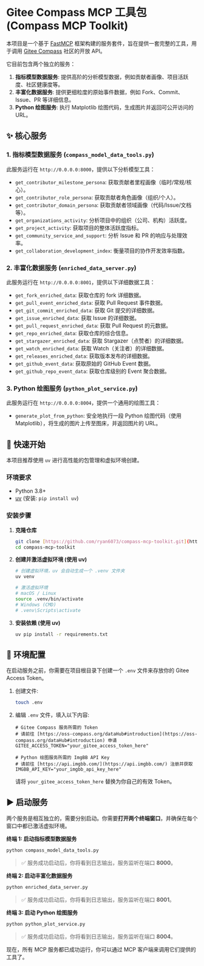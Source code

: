 # Gitee Compass MCP 工具包 (Compass MCP Toolkit)

本项目是一个基于 [FastMCP](https://github.com/homexlab/fast-mcp) 框架构建的服务套件，旨在提供一套完整的工具，用于调用 [Gitee Compass](https://oss-compass.isrc.ac.cn/) 社区的开放 API。

它目前包含两个独立的服务：
1.  **指标模型数据服务**: 提供高阶的分析模型数据，例如贡献者画像、项目活跃度、社区健康度等。
2.  **丰富化数据服务**: 提供更细粒度的原始事件数据，例如 Fork、Commit、Issue、PR 等详细信息。
3.  **Python 绘图服务**: 执行 Matplotlib 绘图代码，生成图片并返回可公开访问的 URL。

## ✨ 核心服务

### 1. 指标模型数据服务 (`compass_model_data_tools.py`)

此服务运行在 `http://0.0.0.0:8000`，提供以下分析模型工具：

-   `get_contributor_milestone_persona`: 获取贡献者里程画像（临时/常规/核心）。
-   `get_contributor_role_persona`: 获取贡献者角色画像（组织/个人）。
-   `get_contributor_domain_persona`: 获取贡献者领域画像（代码/Issue/文档等）。
-   `get_organizations_activity`: 分析项目中的组织（公司、机构）活跃度。
-   `get_project_activity`: 获取项目的整体活跃度指标。
-   `get_community_service_and_support`: 分析 Issue 和 PR 的响应与处理效率。
-   `get_collaboration_development_index`: 衡量项目的协作开发效率指数。

### 2. 丰富化数据服务 (`enriched_data_server.py`)

此服务运行在 `http://0.0.0.0:8001`，提供以下详细数据工具：

-   `get_fork_enriched_data`: 获取仓库的 fork 详细数据。
-   `get_pull_event_enriched_data`: 获取 Pull Request 事件数据。
-   `get_git_commit_enriched_data`: 获取 Git 提交的详细数据。
-   `get_issue_enriched_data`: 获取 Issue 的详细数据。
-   `get_pull_request_enriched_data`: 获取 Pull Request 的元数据。
-   `get_repo_enriched_data`: 获取仓库的综合信息。
-   `get_stargazer_enriched_data`: 获取 Stargazer（点赞者）的详细数据。
-   `get_watch_enriched_data`: 获取 Watch（关注者）的详细数据。
-   `get_releases_enriched_data`: 获取版本发布的详细数据。
-   `get_github_event_data`: 获取原始的 GitHub Event 数据。
-   `get_github_repo_event_data`: 获取仓库级别的 Event 聚合数据。

### 3. Python 绘图服务 (`python_plot_service.py`)
此服务运行在 `http://0.0.0.0:8004`，提供一个通用的绘图工具：

-   `generate_plot_from_python`: 安全地执行一段 Python 绘图代码（使用 Matplotlib），将生成的图片上传至图床，并返回图片的 URL。

## 🚀 快速开始

本项目推荐使用 `uv` 进行高性能的包管理和虚拟环境创建。

### 环境要求
-   Python 3.8+
-   [uv](https://github.com/astral-sh/uv) (安装: `pip install uv`)

### 安装步骤

1.  **克隆仓库**
    ```bash
    git clone [https://github.com/ryan6073/compass-mcp-toolkit.git](https://github.com/ryan6073/compass-mcp-toolkit.git)
    cd compass-mcp-toolkit
    ```

2.  **创建并激活虚拟环境 (使用 uv)**
    ```bash
    # 创建虚拟环境，uv 会自动生成一个 .venv 文件夹
    uv venv

    # 激活虚拟环境
    # macOS / Linux
    source .venv/bin/activate
    # Windows (CMD)
    # .venv\Scripts\activate
    ```

3.  **安装依赖 (使用 uv)**
    ```bash
    uv pip install -r requirements.txt
    ```

## 🔧 环境配置

在启动服务之前，你需要在项目根目录下创建一个 `.env` 文件来存放你的 Gitee Access Token。

1.  创建文件:
    ```bash
    touch .env
    ```

2.  编辑 `.env` 文件，填入以下内容:
    ```env
    # Gitee Compass 服务所需的 Token
    # 请前往 [https://oss-compass.org/dataHub#introduction](https://oss-compass.org/dataHub#introduction) 申请
    GITEE_ACCESS_TOKEN="your_gitee_access_token_here"

    # Python 绘图服务所需的 ImgBB API Key
    # 请前往 [https://api.imgbb.com/](https://api.imgbb.com/) 注册并获取
    IMGBB_API_KEY="your_imgbb_api_key_here"
    ```
    请将 `your_gitee_access_token_here` 替换为你自己的有效 Token。

## ▶️ 启动服务

两个服务是相互独立的，需要分别启动。你需要**打开两个终端窗口**，并确保在每个窗口中都已激活虚拟环境。

**终端 1: 启动指标模型数据服务**
```bash
python compass_model_data_tools.py
```
> ✅ 服务成功启动后，你将看到日志输出，服务监听在端口 **8000**。

**终端 2: 启动丰富化数据服务**
```bash
python enriched_data_server.py
```
> ✅ 服务成功启动后，你将看到日志输出，服务监听在端口 **8001**。

**终端 3: 启动 Python 绘图服务**
```bash
python python_plot_service.py
```
> ✅ 服务成功启动后，你将看到日志输出，服务监听在端口 **8004**。

现在，所有 MCP 服务都已成功运行，你可以通过 MCP 客户端来调用它们提供的工具了。